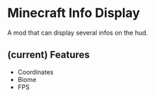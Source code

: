 # Minecraft Info Display
A mod that can display several infos on the hud.

## (current) Features
- Coordinates
- Biome
- FPS
